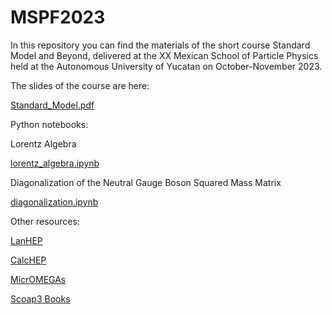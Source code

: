 # MSPF2023

In this repository you can find the materials of the short course Standard Model and Beyond, delivered at the XX Mexican School of Particle Physics held at the Autonomous University of Yucatan on October-November 2023.

The slides of the course are here:

[Standard_Model.pdf](https://github.com/Vaquera-Araujo/MSPF2023/blob/main/Standard_Model.pdf)

Python notebooks:

Lorentz Algebra

[lorentz_algebra.ipynb](https://github.com/Vaquera-Araujo/MSPF2023/blob/main/lorentz_algebra.ipynb)

Diagonalization of the Neutral Gauge Boson Squared Mass Matrix

[diagonalization.ipynb](https://github.com/Vaquera-Araujo/MSPF2023/blob/main/diagonalization.ipynb)


Other resources:

[LanHEP](https://theory.sinp.msu.ru/~semenov/lanhep.html)

[CalcHEP](https://theory.sinp.msu.ru/~pukhov/calchep.html)

[MicrOMEGAs](https://lapth.cnrs.fr/micromegas/)

[Scoap3 Books](https://scoap3.org/scoap3-books/)

